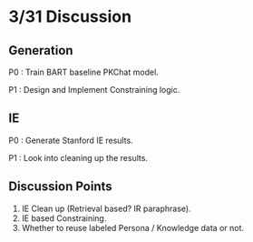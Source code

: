 # 3/31 Discussion

## Generation

P0 : Train BART baseline PKChat model.

P1 : Design and Implement Constraining logic.

## IE

P0 : Generate Stanford IE results.

P1 : Look into cleaning up the results.

## Discussion Points

1. IE Clean up (Retrieval based? IR paraphrase).
2. IE based Constraining.
3. Whether to reuse labeled Persona / Knowledge data or not.
